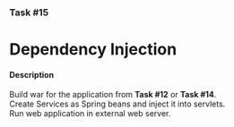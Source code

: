 ### Task #15

# Dependency Injection

#### Description

Build war for the application from **Task #12** or **Task #14**.  
Create Services as Spring beans and inject it into servlets.  
Run web application in external web server.
